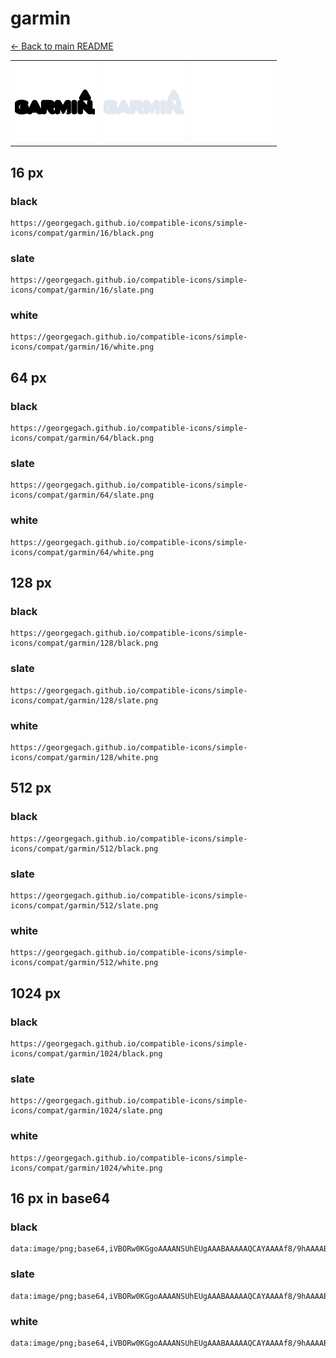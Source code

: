 # garmin

[← Back to main README](../../README.md)

<table><tr>
  <td><img src="./128/black.png" width="128" alt="garmin black icon" /></td>
  <td><img src="./128/slate.png" width="128" alt="garmin slate icon" /></td>
  <td><img src="./128/white.png" width="128" alt="garmin white icon" /></td>
</tr></table>

## 16 px

### black
```
https://georgegach.github.io/compatible-icons/simple-icons/compat/garmin/16/black.png
```

### slate
```
https://georgegach.github.io/compatible-icons/simple-icons/compat/garmin/16/slate.png
```

### white
```
https://georgegach.github.io/compatible-icons/simple-icons/compat/garmin/16/white.png
```

## 64 px

### black
```
https://georgegach.github.io/compatible-icons/simple-icons/compat/garmin/64/black.png
```

### slate
```
https://georgegach.github.io/compatible-icons/simple-icons/compat/garmin/64/slate.png
```

### white
```
https://georgegach.github.io/compatible-icons/simple-icons/compat/garmin/64/white.png
```

## 128 px

### black
```
https://georgegach.github.io/compatible-icons/simple-icons/compat/garmin/128/black.png
```

### slate
```
https://georgegach.github.io/compatible-icons/simple-icons/compat/garmin/128/slate.png
```

### white
```
https://georgegach.github.io/compatible-icons/simple-icons/compat/garmin/128/white.png
```

## 512 px

### black
```
https://georgegach.github.io/compatible-icons/simple-icons/compat/garmin/512/black.png
```

### slate
```
https://georgegach.github.io/compatible-icons/simple-icons/compat/garmin/512/slate.png
```

### white
```
https://georgegach.github.io/compatible-icons/simple-icons/compat/garmin/512/white.png
```

## 1024 px

### black
```
https://georgegach.github.io/compatible-icons/simple-icons/compat/garmin/1024/black.png
```

### slate
```
https://georgegach.github.io/compatible-icons/simple-icons/compat/garmin/1024/slate.png
```

### white
```
https://georgegach.github.io/compatible-icons/simple-icons/compat/garmin/1024/white.png
```

## 16 px in base64

### black
```
data:image/png;base64,iVBORw0KGgoAAAANSUhEUgAAABAAAAAQCAYAAAAf8/9hAAAABmJLR0QA/wD/AP+gvaeTAAAApUlEQVQ4je3QLWuCYRSH8d+zKUOEBV/CksYFDUOwKBbbup/Rtg9gMvgVNE1woiwOg9vj27Qcg9Vi8YIDh5v7fx3O4c7NqKF5bfgRE3ziKYM2WvhADile8IYxnjHAO+bIoogfNBJsscEoQmlMquCIA75QxW/8L2CJ4VlwDHMS4T1W8V7Cf/RnwQ5lTBN00cEsKo9X9NHDNxax1hp/IXxA/boz3rngBJJ3JoLtf6FCAAAAAElFTkSuQmCC
```

### slate
```
data:image/png;base64,iVBORw0KGgoAAAANSUhEUgAAABAAAAAQCAYAAAAf8/9hAAAABmJLR0QA/wD/AP+gvaeTAAAA70lEQVQ4je2RPS8EUQBFz30zI2GTjfgotqKUoNhINERP7zfq/ACVwj8QJdlZZBeFXetzZt67CqGXSBSc/t6cmwv//A794WTtYjDeBNB3w7az/s34FHuqepxdzcvbh21i2gqZDnGcVshfjToppi7ymSPtVlEfVS72aof+5d2oCGgewv1Me7KhcjiqgngznGC6xq8falqycQiKNiV42eJZiQoxJ/k6mWOVw1ElZHDxOUmisRkL2XhBkACnrwLVkhedOM8z2I1udkToJehJbkG+orw6aJpsPyMNgoorS50Q66eG4iVLTaLIg92s/+Q5f5Z3W9h6+ToEEy4AAAAASUVORK5CYII=
```

### white
```
data:image/png;base64,iVBORw0KGgoAAAANSUhEUgAAABAAAAAQCAYAAAAf8/9hAAAABmJLR0QA/wD/AP+gvaeTAAAArUlEQVQ4je3QL0vDARDG8c/PTWQMDP4JJhcNGkSwKCs2+16jzRewZPAtaFJQUYxicM45fVZuwbpi2RcOjoPne9yx5H9Isp/keNFwK8ltkrska+0kpzjBJToYYweHuME6hjjHE1axiTccNUkm+MJ1hca1bBfBDx7RwwgTbOAFV3NBytxUeIr3mm/ht/q54BvbuG+SnKGPh6ou9nCBAV7xXGd94LOEKzhY6JFL/jIDYElEZBzwKJgAAAAASUVORK5CYII=
```

